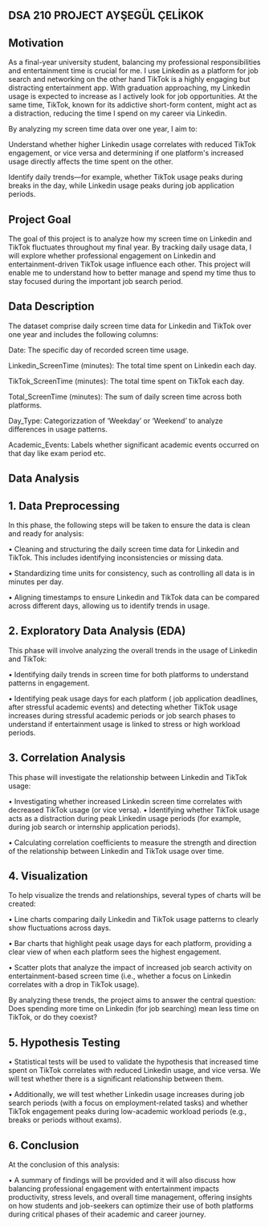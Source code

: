 ## DSA 210 PROJECT AYŞEGÜL ÇELİKOK
## Motivation
As a final-year university student, balancing my professional responsibilities and entertainment time is crucial for me. I use Linkedin  as a platform for job search and networking on the other hand TikTok is a highly engaging but distracting entertainment app. With graduation approaching, my Linkedin usage is expected to increase as I actively look for job opportunities. At the same time, TikTok, known for its addictive short-form content, might act as a distraction, reducing the time I spend on my career via Linkedin.

By analyzing my screen time data over one year, I aim to:

Understand whether higher Linkedin usage correlates with reduced TikTok engagement, or vice versa and determining if one platform's increased usage directly affects the time spent on the other.

Identify daily trends—for example, whether TikTok usage peaks during breaks in the day, while Linkedin usage peaks during job application periods.

 
## Project Goal
The goal of this project is to analyze how my screen time on Linkedin and TikTok fluctuates throughout my final year. By tracking daily usage data, I will explore whether professional engagement on Linkedin and entertainment-driven TikTok usage influence each other. This project will enable me to understand how to better manage and spend my time thus to stay focused during the important job search period.

## Data Description
The dataset comprise daily screen time data for Linkedin and TikTok over one year and includes the following columns:

Date: The specific day of recorded screen time usage.

Linkedin_ScreenTime (minutes): The total time spent on Linkedin each day.

TikTok_ScreenTime (minutes): The total time spent on TikTok each day.

Total_ScreenTime (minutes): The sum of daily screen time across both platforms.

Day_Type: Categorizzation of ‘Weekday’ or ‘Weekend’ to analyze differences in usage patterns.

Academic_Events: Labels whether significant academic events occurred on that day like exam period etc.

## Data Analysis
## 1. Data Preprocessing
In this phase, the following steps will be taken to ensure the data is clean and ready for analysis:

•	Cleaning and structuring the daily screen time data for Linkedin and TikTok. This includes identifying inconsistencies or missing data.

•	Standardizing time units for consistency, such as controlling all data is in minutes per day.

•	Aligning timestamps to ensure Linkedin and TikTok data can be compared across different days, allowing us to identify trends in usage.

## 2. Exploratory Data Analysis (EDA)
This phase will involve analyzing the overall trends in the usage of Linkedin and TikTok:

•	Identifying daily trends in screen time for both platforms to understand patterns in engagement.

•	Identifying peak usage days for each platform ( job application deadlines, after stressful academic events) and detecting whether TikTok usage increases during stressful academic periods or job search phases to understand if entertainment usage is linked to stress or high workload periods.

## 3. Correlation Analysis
This phase will investigate the relationship between Linkedin and TikTok usage:

•	Investigating whether increased Linkedin screen time correlates with decreased TikTok usage (or vice versa).
•	Identifying whether TikTok usage acts as a distraction during peak Linkedin usage periods (for example, during job search or internship application periods).

•	Calculating correlation coefficients to measure the strength and direction of the relationship between Linkedin and TikTok usage over time.

## 4. Visualization
To help visualize the trends and relationships, several types of charts will be created:

• Line charts comparing daily Linkedin and TikTok usage patterns to clearly show fluctuations across days.	

•	Bar charts that highlight peak usage days for each platform, providing a clear view of when each platform sees the highest engagement.

•	Scatter plots that analyze the impact of increased job search activity on entertainment-based screen time (i.e., whether a focus on Linkedin correlates with a drop in TikTok usage).

By analyzing these trends, the project aims to answer the central question: Does spending more time on Linkedin (for job searching) mean less time on TikTok, or do they coexist? 
## 5. Hypothesis Testing

•	Statistical tests will be used to validate the hypothesis that increased time spent on TikTok correlates with reduced Linkedin usage, and vice versa. We will test whether there is a significant relationship between them.

•	Additionally, we will test whether Linkedin usage increases during job search periods (with a focus on employment-related tasks) and whether TikTok engagement peaks during low-academic workload periods (e.g., breaks or periods without exams).
## 6. Conclusion
At the conclusion of this analysis:

•	A summary of findings will be provided and it will also discuss how balancing professional engagement with entertainment impacts productivity, stress levels, and overall time management, offering insights on how students and job-seekers can optimize their use of both platforms during critical phases of their academic and career journey.





